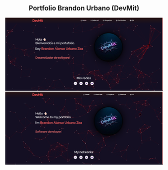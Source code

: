 <h2 align="center">
  Portfolio Brandon Urbano (DevMit)<br/>
</h2>
<div align="center">
  <img alt="DevMit" src="./src/Assets/previewES.png" />
  <img alt="DevMit" src="./src/Assets/previewEN.png" />
</div>

